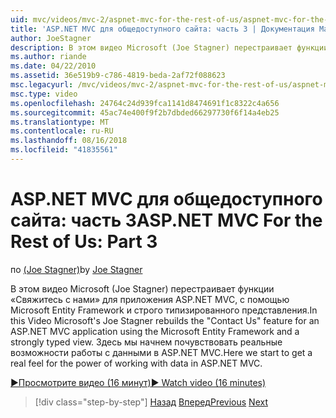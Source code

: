 ```yaml
---
uid: mvc/videos/mvc-2/aspnet-mvc-for-the-rest-of-us/aspnet-mvc-for-the-rest-of-us-part-3
title: 'ASP.NET MVC для общедоступного сайта: часть 3 | Документация Майкрософт'
author: JoeStagner
description: В этом видео Microsoft (Joe Stagner) перестраивает функции «Свяжитесь с нами» для приложения ASP.NET MVC, с помощью Microsoft Entity Framework и ty строго...
ms.author: riande
ms.date: 04/22/2010
ms.assetid: 36e519b9-c786-4819-beda-2af72f088623
msc.legacyurl: /mvc/videos/mvc-2/aspnet-mvc-for-the-rest-of-us/aspnet-mvc-for-the-rest-of-us-part-3
msc.type: video
ms.openlocfilehash: 24764c24d939fca1141d8474691f1c8322c4a656
ms.sourcegitcommit: 45ac74e400f9f2b7dbded66297730f6f14a4eb25
ms.translationtype: MT
ms.contentlocale: ru-RU
ms.lasthandoff: 08/16/2018
ms.locfileid: "41835561"
---
```

<a name="aspnet-mvc-for-the-rest-of-us-part-3"></a><span data-ttu-id="10e29-103">ASP.NET MVC для общедоступного сайта: часть 3</span><span class="sxs-lookup"><span data-stu-id="10e29-103">ASP.NET MVC For the Rest of Us: Part 3</span></span>
====================
<span data-ttu-id="10e29-104">по [(Joe Stagner)](https://github.com/JoeStagner)</span><span class="sxs-lookup"><span data-stu-id="10e29-104">by [Joe Stagner](https://github.com/JoeStagner)</span></span>

<span data-ttu-id="10e29-105">В этом видео Microsoft (Joe Stagner) перестраивает функции «Свяжитесь с нами» для приложения ASP.NET MVC, с помощью Microsoft Entity Framework и строго типизированного представления.</span><span class="sxs-lookup"><span data-stu-id="10e29-105">In this Video Microsoft's Joe Stagner rebuilds the "Contact Us" feature for an ASP.NET MVC application using the Microsoft Entity Framework and a strongly typed view.</span></span> <span data-ttu-id="10e29-106">Здесь мы начнем почувствовать реальные возможности работы с данными в ASP.NET MVC.</span><span class="sxs-lookup"><span data-stu-id="10e29-106">Here we start to get a real feel for the power of working with data in ASP.NET MVC.</span></span>

[<span data-ttu-id="10e29-107">&#9654;Просмотрите видео (16 минут)</span><span class="sxs-lookup"><span data-stu-id="10e29-107">&#9654; Watch video (16 minutes)</span></span>](https://channel9.msdn.com/Blogs/ASP-NET-Site-Videos/aspnet-mvc-for-the-rest-of-us-part-3)

> [!div class="step-by-step"]
> <span data-ttu-id="10e29-108">[Назад](aspnet-mvc-for-the-rest-of-us-part-2.md)
> [Вперед](aspnet-mvc-for-the-rest-of-us-part-4.md)</span><span class="sxs-lookup"><span data-stu-id="10e29-108">[Previous](aspnet-mvc-for-the-rest-of-us-part-2.md)
[Next](aspnet-mvc-for-the-rest-of-us-part-4.md)</span></span>
